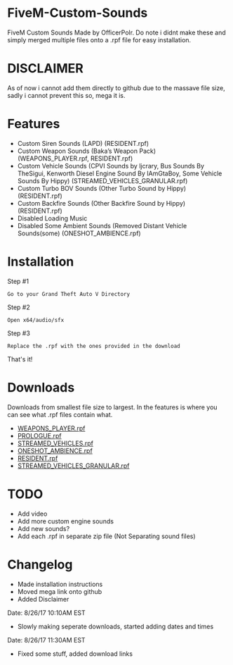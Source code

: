 # FiveM-Custom-Sounds
FiveM Custom Sounds Made by OfficerPolr. Do note i didnt make these and simply merged multiple files onto a .rpf file for easy installation.
# DISCLAIMER
As of now i cannot add them directly to github due to the massave file size, sadly i cannot prevent this so, mega it is.
# Features
* Custom Siren Sounds (LAPD) (RESIDENT.rpf)
* Custom Weapon Sounds (Baka’s Weapon Pack) (WEAPONS_PLAYER.rpf, RESIDENT.rpf)
* Custom Vehicle Sounds (CPVI Sounds by ljcrary, Bus Sounds By TheSigui, Kenworth Diesel Engine Sound By IAmGtaBoy, Some Vehicle Sounds By Hippy) (STREAMED_VEHICLES_GRANULAR.rpf)
* Custom Turbo BOV Sounds (Other Turbo Sound by Hippy) (RESIDENT.rpf)
* Custom Backfire Sounds (Other Backfire Sound by Hippy) (RESIDENT.rpf)
* Disabled Loading Music
* Disabled Some Ambient Sounds (Removed Distant Vehicle Sounds(some) (ONESHOT_AMBIENCE.rpf)
# Installation
Step #1
```
Go to your Grand Theft Auto V Directory
```
Step #2
```
Open x64/audio/sfx
```
Step #3
```
Replace the .rpf with the ones provided in the download
```
That's it!
# Downloads
Downloads from smallest file size to largest. In the features is where you can see what .rpf files contain what.
* <a href="https://goo.gl/Y78f5v">WEAPONS_PLAYER.rpf</a>
* <a href="https://goo.gl/fcWGyU">PROLOGUE.rpf</a>
* <a href="https://goo.gl/1A2QZb">STREAMED_VEHICLES.rpf</a>
* <a href="https://goo.gl/cHSs29">ONESHOT_AMBIENCE.rpf</a>
* <a href="https://goo.gl/x85aP2">RESIDENT.rpf</a>
* <a href="https://mega.nz/#!BIsAUJhC!p97OsbYx0QyF1zaQzaaldYUzgkho9-Ny_dUJvTTudUk">STREAMED_VEHICLES_GRANULAR.rpf</a>
# TODO
* Add video
* Add more custom engine sounds
* Add new sounds?
* Add each .rpf in separate zip file (Not Separating sound files)
# Changelog
* Made installation instructions
* Moved mega link onto github
* Added Disclaimer

Date: 8/26/17 10:10AM EST
* Slowly making seperate downloads, started adding dates and times

Date: 8/26/17 11:30AM EST
* Fixed some stuff, added download links
